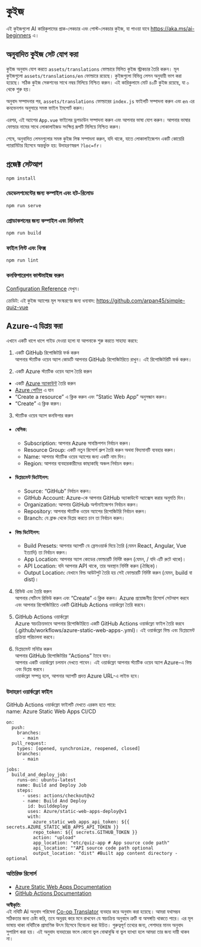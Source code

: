 <!--
CO_OP_TRANSLATOR_METADATA:
{
  "original_hash": "d699cf8509f74baa5b0b838de5cf0662",
  "translation_date": "2025-08-26T11:25:32+00:00",
  "source_file": "etc/quiz-app/README.md",
  "language_code": "bn"
}
-->
# কুইজ

এই কুইজগুলো AI কারিকুলামের প্রাক-লেকচার এবং পোস্ট-লেকচার কুইজ, যা পাওয়া যাবে https://aka.ms/ai-beginners এ।

## অনুবাদিত কুইজ সেট যোগ করা

কুইজ অনুবাদ যোগ করতে `assets/translations` ফোল্ডারে মিলিত কুইজ স্ট্রাকচার তৈরি করুন। মূল কুইজগুলো `assets/translations/en` ফোল্ডারে রয়েছে। কুইজগুলো বিভিন্ন লেসন অনুযায়ী ভাগ করা হয়েছে। সঠিক কুইজ সেকশনের সাথে নম্বর মিলিয়ে নিশ্চিত করুন। এই কারিকুলামে মোট ৪০টি কুইজ রয়েছে, যা ০ থেকে শুরু হয়।

অনুবাদ সম্পাদনার পর, `assets/translations` ফোল্ডারের `index.js` ফাইলটি সম্পাদনা করুন এবং `en` এর কনভেনশন অনুসারে সমস্ত ফাইল ইমপোর্ট করুন।

এরপর, এই অ্যাপের `App.vue` ফাইলের ড্রপডাউন সম্পাদনা করুন এবং আপনার ভাষা যোগ করুন। আপনার ভাষার ফোল্ডার নামের সাথে লোকালাইজড সংক্ষিপ্ত রূপটি মিলিয়ে নিশ্চিত করুন।

শেষে, অনুবাদিত লেসনগুলোর সমস্ত কুইজ লিঙ্ক সম্পাদনা করুন, যদি থাকে, যাতে লোকালাইজেশন একটি কোয়েরি প্যারামিটার হিসেবে অন্তর্ভুক্ত হয়: উদাহরণস্বরূপ `?loc=fr`।

## প্রজেক্ট সেটআপ

```
npm install
```

### ডেভেলপমেন্টের জন্য কম্পাইল এবং হট-রিলোড

```
npm run serve
```

### প্রোডাকশনের জন্য কম্পাইল এবং মিনিফাই

```
npm run build
```

### ফাইল লিন্ট এবং ফিক্স

```
npm run lint
```

### কনফিগারেশন কাস্টমাইজ করুন

[Configuration Reference](https://cli.vuejs.org/config/) দেখুন।

ক্রেডিট: এই কুইজ অ্যাপের মূল সংস্করণের জন্য ধন্যবাদ: https://github.com/arpan45/simple-quiz-vue

## Azure-এ ডিপ্লয় করা

এখানে একটি ধাপে ধাপে গাইড দেওয়া হলো যা আপনাকে শুরু করতে সাহায্য করবে:

1. একটি GitHub রিপোজিটরি ফর্ক করুন  
আপনার স্ট্যাটিক ওয়েব অ্যাপ কোডটি আপনার GitHub রিপোজিটরিতে রাখুন। এই রিপোজিটরিটি ফর্ক করুন।

2. একটি Azure স্ট্যাটিক ওয়েব অ্যাপ তৈরি করুন  
- একটি [Azure অ্যাকাউন্ট](http://azure.microsoft.com) তৈরি করুন  
- [Azure পোর্টাল](https://portal.azure.com) এ যান  
- “Create a resource” এ ক্লিক করুন এবং “Static Web App” অনুসন্ধান করুন।  
- “Create” এ ক্লিক করুন।  

3. স্ট্যাটিক ওয়েব অ্যাপ কনফিগার করুন  
- #### বেসিক:  
  - Subscription: আপনার Azure সাবস্ক্রিপশন নির্বাচন করুন।  
  - Resource Group: একটি নতুন রিসোর্স গ্রুপ তৈরি করুন অথবা বিদ্যমানটি ব্যবহার করুন।  
  - Name: আপনার স্ট্যাটিক ওয়েব অ্যাপের জন্য একটি নাম দিন।  
  - Region: আপনার ব্যবহারকারীদের কাছাকাছি অঞ্চল নির্বাচন করুন।  

- #### ডিপ্লয়মেন্ট ডিটেইলস:  
  - Source: “GitHub” নির্বাচন করুন।  
  - GitHub Account: Azure-কে আপনার GitHub অ্যাকাউন্টে অ্যাক্সেস করার অনুমতি দিন।  
  - Organization: আপনার GitHub অর্গানাইজেশন নির্বাচন করুন।  
  - Repository: আপনার স্ট্যাটিক ওয়েব অ্যাপের রিপোজিটরি নির্বাচন করুন।  
  - Branch: যে ব্রাঞ্চ থেকে ডিপ্লয় করতে চান তা নির্বাচন করুন।  

- #### বিল্ড ডিটেইলস:  
  - Build Presets: আপনার অ্যাপটি যে ফ্রেমওয়ার্ক দিয়ে তৈরি (যেমন React, Angular, Vue ইত্যাদি) তা নির্বাচন করুন।  
  - App Location: আপনার অ্যাপ কোডের ফোল্ডারটি নির্দিষ্ট করুন (যেমন, / যদি এটি রুটে থাকে)।  
  - API Location: যদি আপনার API থাকে, তার অবস্থান নির্দিষ্ট করুন (ঐচ্ছিক)।  
  - Output Location: যেখানে বিল্ড আউটপুট তৈরি হয় সেই ফোল্ডারটি নির্দিষ্ট করুন (যেমন, build বা dist)।  

4. রিভিউ এবং তৈরি করুন  
আপনার সেটিংস রিভিউ করুন এবং “Create” এ ক্লিক করুন। Azure প্রয়োজনীয় রিসোর্স সেটআপ করবে এবং আপনার রিপোজিটরিতে একটি GitHub Actions ওয়ার্কফ্লো তৈরি করবে।  

5. GitHub Actions ওয়ার্কফ্লো  
Azure স্বয়ংক্রিয়ভাবে আপনার রিপোজিটরিতে একটি GitHub Actions ওয়ার্কফ্লো ফাইল তৈরি করবে (.github/workflows/azure-static-web-apps-<name>.yml)। এই ওয়ার্কফ্লো বিল্ড এবং ডিপ্লয়মেন্ট প্রক্রিয়া পরিচালনা করবে।  

6. ডিপ্লয়মেন্ট মনিটর করুন  
আপনার GitHub রিপোজিটরির “Actions” ট্যাবে যান।  
আপনার একটি ওয়ার্কফ্লো চলমান দেখতে পাবেন। এই ওয়ার্কফ্লো আপনার স্ট্যাটিক ওয়েব অ্যাপ Azure-এ বিল্ড এবং ডিপ্লয় করবে।  
ওয়ার্কফ্লো সম্পন্ন হলে, আপনার অ্যাপটি প্রদত্ত Azure URL-এ লাইভ হবে।  

### উদাহরণ ওয়ার্কফ্লো ফাইল

GitHub Actions ওয়ার্কফ্লো ফাইলটি দেখতে এরকম হতে পারে:  
name: Azure Static Web Apps CI/CD  
```
on:
  push:
    branches:
      - main
  pull_request:
    types: [opened, synchronize, reopened, closed]
    branches:
      - main

jobs:
  build_and_deploy_job:
    runs-on: ubuntu-latest
    name: Build and Deploy Job
    steps:
      - uses: actions/checkout@v2
      - name: Build And Deploy
        id: builddeploy
        uses: Azure/static-web-apps-deploy@v1
        with:
          azure_static_web_apps_api_token: ${{ secrets.AZURE_STATIC_WEB_APPS_API_TOKEN }}
          repo_token: ${{ secrets.GITHUB_TOKEN }}
          action: "upload"
          app_location: "etc/quiz-app # App source code path"
          api_location: ""API source code path optional
          output_location: "dist" #Built app content directory - optional
```

### অতিরিক্ত রিসোর্স  
- [Azure Static Web Apps Documentation](https://learn.microsoft.com/azure/static-web-apps/getting-started)  
- [GitHub Actions Documentation](https://docs.github.com/actions/use-cases-and-examples/deploying/deploying-to-azure-static-web-app)  

**অস্বীকৃতি**:  
এই নথিটি AI অনুবাদ পরিষেবা [Co-op Translator](https://github.com/Azure/co-op-translator) ব্যবহার করে অনুবাদ করা হয়েছে। আমরা যথাসম্ভব সঠিকতার জন্য চেষ্টা করি, তবে অনুগ্রহ করে মনে রাখবেন যে স্বয়ংক্রিয় অনুবাদে ত্রুটি বা অসঙ্গতি থাকতে পারে। এর মূল ভাষায় থাকা নথিটিকে প্রামাণিক উৎস হিসেবে বিবেচনা করা উচিত। গুরুত্বপূর্ণ তথ্যের জন্য, পেশাদার মানব অনুবাদ সুপারিশ করা হয়। এই অনুবাদ ব্যবহারের ফলে কোনো ভুল বোঝাবুঝি বা ভুল ব্যাখ্যা হলে আমরা তার জন্য দায়ী থাকব না।